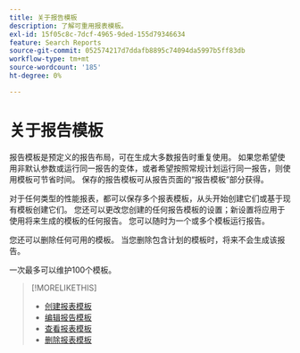 ```yaml
---
title: 关于报告模板
description: 了解可重用报表模板。
exl-id: 15f05c8c-7dcf-4965-9ded-155d79346634
feature: Search Reports
source-git-commit: 052574217d7ddafb8895c74094da5997b5ff83db
workflow-type: tm+mt
source-wordcount: '185'
ht-degree: 0%

---
```


# 关于报告模板

报告模板是预定义的报告布局，可在生成大多数报告时重复使用。 如果您希望使用非默认参数或运行同一报告的变体，或者希望按照常规计划运行同一报告，则使用模板可节省时间。 保存的报告模板可从报告页面的“报告模板”部分获得。

对于任何类型的性能报表，都可以保存多个报表模板，从头开始创建它们或基于现有模板创建它们。 您还可以更改您创建的任何报告模板的设置；新设置将应用于使用将来生成的模板的任何报告。 您可以随时为一个或多个模板运行报告。

您还可以删除任何可用的模板。 当您删除包含计划的模板时，将来不会生成该报告。

一次最多可以维护100个模板。

>[!MORELIKETHIS]
>
>* [创建报表模板](template-create.md)
>* [编辑报告模板](template-edit.md)
>* [查看报表模板](template-view.md)
>* [删除报表模板](template-delete.md)
